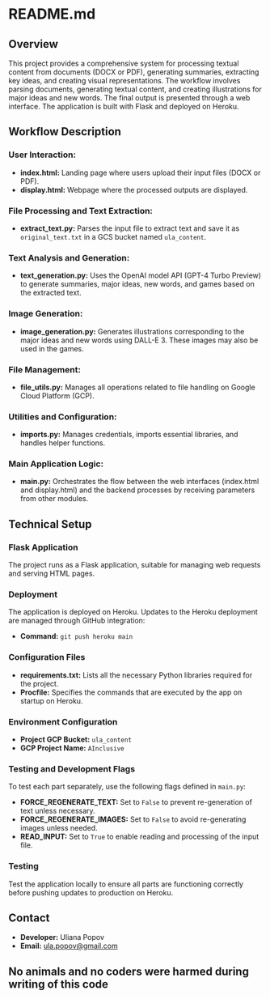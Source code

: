 # README.md

## Overview
This project provides a comprehensive system for processing textual content from documents (DOCX or PDF), generating summaries, extracting key ideas, and creating visual representations. The workflow involves parsing documents, generating textual content, and creating illustrations for major ideas and new words. The final output is presented through a web interface. The application is built with Flask and deployed on Heroku.

## Workflow Description

### User Interaction:
- **index.html:** Landing page where users upload their input files (DOCX or PDF).
- **display.html:** Webpage where the processed outputs are displayed.

### File Processing and Text Extraction:
- **extract_text.py:** Parses the input file to extract text and save it as `original_text.txt` in a GCS bucket named `ula_content`.

### Text Analysis and Generation:
- **text_generation.py:** Uses the OpenAI model API (GPT-4 Turbo Preview) to generate summaries, major ideas, new words, and games based on the extracted text.

### Image Generation:
- **image_generation.py:** Generates illustrations corresponding to the major ideas and new words using DALL-E 3. These images may also be used in the games.

### File Management:
- **file_utils.py:** Manages all operations related to file handling on Google Cloud Platform (GCP).

### Utilities and Configuration:
- **imports.py:** Manages credentials, imports essential libraries, and handles helper functions.

### Main Application Logic:
- **main.py:** Orchestrates the flow between the web interfaces (index.html and display.html) and the backend processes by receiving parameters from other modules.

## Technical Setup

### Flask Application
The project runs as a Flask application, suitable for managing web requests and serving HTML pages.

### Deployment
The application is deployed on Heroku. Updates to the Heroku deployment are managed through GitHub integration:
- **Command:** `git push heroku main`

### Configuration Files
- **requirements.txt:** Lists all the necessary Python libraries required for the project.
- **Procfile:** Specifies the commands that are executed by the app on startup on Heroku.

### Environment Configuration
- **Project GCP Bucket:** `ula_content`
- **GCP Project Name:** `AInclusive`

### Testing and Development Flags
To test each part separately, use the following flags defined in `main.py`:
- **FORCE_REGENERATE_TEXT:** Set to `False` to prevent re-generation of text unless necessary.
- **FORCE_REGENERATE_IMAGES:** Set to `False` to avoid re-generating images unless needed.
- **READ_INPUT:** Set to `True` to enable reading and processing of the input file.

### Testing
Test the application locally to ensure all parts are functioning correctly before pushing updates to production on Heroku.

## Contact
- **Developer:** Uliana Popov
- **Email:** ula.popov@gmail.com

## No animals and no coders were harmed during writing of this code


